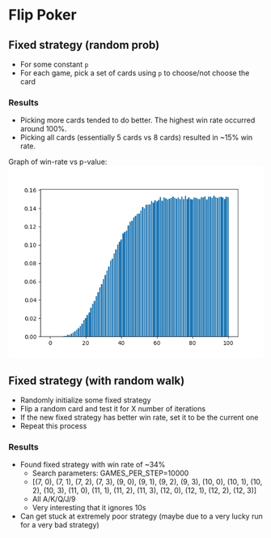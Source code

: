 # Flip Poker

## Fixed strategy (random prob)

- For some constant `p`
- For each game, pick a set of cards using `p` to choose/not choose the card

### Results

- Picking more cards tended to do better. The highest win rate occurred around 100%.
- Picking all cards (essentially 5 cards vs 8 cards) resulted in ~15% win rate.

Graph of win-rate vs p-value:
![](results/fixed/wins.png)

## Fixed strategy (with random walk)

- Randomly initialize some fixed strategy
- Flip a random card and test it for X number of iterations
- If the new fixed strategy has better win rate, set it to be the current one
- Repeat this process

### Results

- Found fixed strategy with win rate of ~34%
  - Search parameters: GAMES_PER_STEP=10000
  - [(7, 0), (7, 1), (7, 2), (7, 3), (9, 0), (9, 1), (9, 2), (9, 3), (10, 0), (10, 1), (10, 2), (10, 3), (11, 0), (11, 1), (11, 2), (11, 3), (12, 0), (12, 1), (12, 2), (12, 3)]
  - All A/K/Q/J/9
  - Very interesting that it ignores 10s
- Can get stuck at extremely poor strategy (maybe due to a very lucky run for a very bad strategy)
